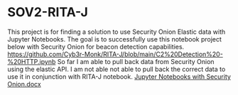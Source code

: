 # SOV2-RITA-J
This project is for finding a solution to use Security Onion Elastic data with Jupyter Notebooks. 
The goal is to successfully use this notebook project below with Security Onion for beacon detection capabilities. 
https://github.com/Cyb3r-Monk/RITA-J/blob/main/C2%20Detection%20-%20HTTP.ipynb 
So far I am able to pull back data from Security Onion using the elastic API. I am not able not able to pull back the correct data to use it in conjunction with RITA-J notebook.
[Jupyter Notebooks with Security Onion.docx](https://github.com/ColeVan/SOV2-RITA-J/files/7748185/Jupyter.Notebooks.with.Security.Onion.docx)
